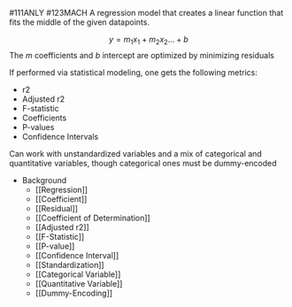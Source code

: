 #111ANLY #123MACH 
A regression model that creates a linear function that fits the middle of the given datapoints.

$$y = m_{1}x_{1} + m_{2}x_{2} ... + b$$
The *m* coefficients and *b* intercept are optimized by minimizing residuals

If performed via statistical modeling, one gets the following metrics:
- r2
- Adjusted r2
- F-statistic
- Coefficients
- P-values
- Confidence Intervals

Can work with unstandardized variables and a mix of categorical and quantitative variables, though categorical ones must be dummy-encoded

- Background
	- [[Regression]]
	- [[Coefficient]]
	- [[Residual]]
	- [[Coefficient of Determination]]
	- [[Adjusted r2]]
	- [[F-Statistic]]
	- [[P-value]]
	- [[Confidence Interval]]
	- [[Standardization]]
	- [[Categorical Variable]]
	- [[Quantitative Variable]]
	- [[Dummy-Encoding]]
